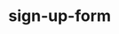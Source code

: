# sign-up-form

<!-- 

BRIEF


Step 3: Some Tips!
How you attack this project is mostly up to you, but it is wise to begin by scaffolding out the structure of the page, and then take the various sections one by one.
The area behind the “ODIN” logo is a div that has a dark, but semi-transparent background color. This enhances the readability of the text against the busy background image.
The color we’ve chosen for the ‘Create Account’ button is similar to tones found in the background image. Specifically, it is #596D48.
The inputs, by default have a very light border (#E5E7EB), but we’ve included 2 variations. The “Last Name” input should be given a class of focus so that it can be styled with a blue border and a subtle box-shadow. The password inputs should be given an error class. Using a class for focus isn’t best practice, you’ll learn how to do that properly in a later lesson.
Do not worry about making your project look nice on mobile, but DO resize your browser a little bit to make sure that it’s not completely broken at different desktop resolutions.

 -->